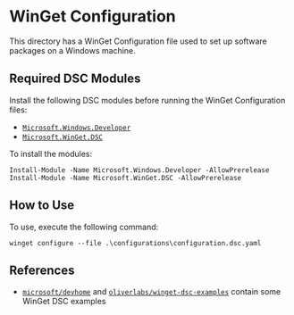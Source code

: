# WinGet Configuration

This directory has a WinGet Configuration file used to set up software packages on a Windows machine.

## Required DSC Modules

Install the following DSC modules before running the WinGet Configuration files:

- [`Microsoft.Windows.Developer`](https://www.powershellgallery.com/packages/Microsoft.Windows.Developer/0.2.1-alpha)
- [`Microsoft.WinGet.DSC`](https://www.powershellgallery.com/packages/Microsoft.WinGet.DSC/1.8.1133-alpha)

To install the modules:

```pwsh
Install-Module -Name Microsoft.Windows.Developer -AllowPrerelease
Install-Module -Name Microsoft.WinGet.DSC -AllowPrerelease
```

## How to Use

To use, execute the following command:

```pwsh
winget configure --file .\configurations\configuration.dsc.yaml
```

## References

- [`microsoft/devhome`](https://github.com/microsoft/devhome/tree/main/docs/sampleConfigurations)
  and [`oliverlabs/winget-dsc-examples`](https://github.com/oliverlabs/winget-dsc-examples)
  contain some WinGet DSC examples
